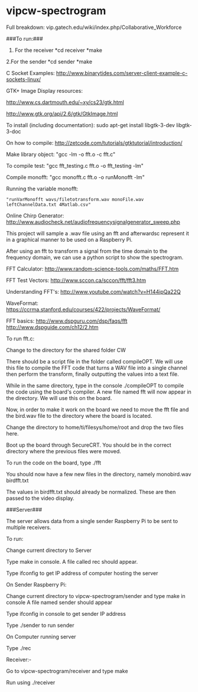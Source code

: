 vipcw-spectrogram
=================

Full breakdown: vip.gatech.edu/wiki/index.php/Collaborative_Workforce

###To run:###
1. For the receiver
 *cd receiver
 *make

2.For the sender
 *cd sender
 *make

C Socket Examples: http://www.binarytides.com/server-client-example-c-sockets-linux/

GTK+ Image Display resources:

http://www.cs.dartmouth.edu/~xy/cs23/gtk.html

http://www.gtk.org/api/2.6/gtk/GtkImage.html

To install (including documentation): sudo apt-get install libgtk-3-dev libgtk-3-doc

On how to compile: http://zetcode.com/tutorials/gtktutorial/introduction/

Make library object: "gcc -lm -o fft.o -c fft.c"

To compile test: "gcc fft_testing.c fft.o -o fft_testing -lm"

Compile monofft: "gcc monofft.c fft.o -o runMonofft -lm"

Running the variable monofft:

	"runVarMonofft wavs/filetotransform.wav monoFile.wav leftChannelData.txt 4Matlab.csv"
	
Online Chirp Generator: http://www.audiocheck.net/audiofrequencysignalgenerator_sweep.php


This project will sample a .wav file using an fft and afterwardsc
represent it in a graphical manner to be used on a Raspberry Pi.

After using an fft to transform a signal from the time domain to the frequency
domain, we can use a python script to show the spectrogram. 

FFT Calculator: http://www.random-science-tools.com/maths/FFT.htm

FFT Test Vectors: http://www.sccon.ca/sccon/fft/fft3.htm

Understanding FFT's: http://www.youtube.com/watch?v=H144ipQa22Q

WaveFormat: https://ccrma.stanford.edu/courses/422/projects/WaveFormat/

FFT basics:
http://www.dspguru.com/dsp/faqs/fft
http://www.dspguide.com/ch12/2.htm


To run fft.c:

Change to the directory for the shared folder CW

There should be a script file in the folder called compileOPT. We will use this file to compile the FFT code that turns a WAV file into a single channel then perform the transform, finally outputting the values into a text file.

While in the same directory, type in the console ./compileOPT to compile the code using the board's compiler.
A new file named fft will now appear in the directory. We will use this on the board.

Now, in order to make it work on the board we need to move the fft file and the bird.wav file to the directory where the board is located.

Change the directory to home/ti/filesys/home/root and drop the two files here.

Boot up the board through SecureCRT. You should be in the correct directory where the previous files were moved.

To run the code on the board, type ./fft

You should now have a few new files in the directory, namely
	monobird.wav
	birdfft.txt

The values in birdfft.txt should already be normalized. These are then passed to the video display.

###Server###


The server allows data from a single sender Raspberry Pi to be sent to multiple receivers.


To run:


Change current directory to Server

Type make in console. A file called rec should appear.

Type ifconfig to get IP address of computer hosting the server

On Sender Raspberry Pi:

Change current directory to vipcw-spectrogram/sender and type make in console
A file named sender should appear

Type ifconfig in console to get sender IP address

Type ./sender to run sender

On Computer running server

Type ./rec <SENDER IP ADDRESS>

Receiver:-

Go to vipcw-spectrogram/receiver and type make

Run using ./receiver <SERVER IP ADDRESS>


